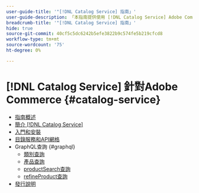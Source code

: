 ```yaml
---
user-guide-title: '"[!DNL Catalog Service] 指南」'
user-guide-description: 「本指南提供使用 [!DNL Catalog Service] Adobe Commerce。」
breadcrumb-title: '"[!DNL Catalog Service] 指南」'
hide: true
source-git-commit: 40cf5c5dc6242b5efe3822b9c574fe5b219cfcd8
workflow-type: tm+mt
source-wordcount: '75'
ht-degree: 0%

---
```


# [!DNL Catalog Service] 針對Adobe Commerce {#catalog-service}

- [指南概述](guide-overview.md)
- [簡介 [!DNL Catalog Service]](overview.md)
- [入門和安裝](installation.md)
- [目錄服務和API網格](mesh.md)
- GraphQL查詢 {#graphql}
   - [類別查詢](https://developer.adobe.com/commerce/webapi/graphql/schema/catalog-service/queries/categories/)
   - [產品查詢](https://developer.adobe.com/commerce/webapi/graphql/schema/catalog-service/queries/products/)
   - [productSearch查詢](https://developer.adobe.com/commerce/webapi/graphql/schema/catalog-service/queries/product-search/)
   - [refineProduct查詢](https://developer.adobe.com/commerce/webapi/graphql/schema/catalog-service/queries/refine-product/)
- [發行說明](release-notes.md)
